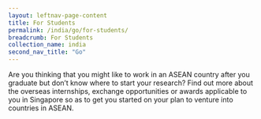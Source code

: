 ```yaml
---
layout: leftnav-page-content
title: For Students
permalink: /india/go/for-students/
breadcrumb: For Students
collection_name: india
second_nav_title: "Go"
---
```


Are you thinking that you might like to work in an ASEAN country after you graduate but don’t know where to start your research? Find out more about the overseas internships, exchange opportunities or awards applicable to you in Singapore so as to get you started on your plan to venture into countries in ASEAN.